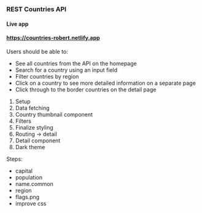 
### REST Countries API 

#### Live app
#### https://countries-robert.netlify.app

Users should be able to:


* See all countries from the API on the 
homepage
* Search for a country using an input field
* Filter countries by region
* Click on a country to see more detailed information on a separate page
* Click through to the border countries on the detail page

1. Setup
2. Data fetching
3. Country thumbnail component
4. Filters
5. Finalize styling
6. Routing -> detail
7. Detail component
8. Dark theme 


Steps:
- capital
- population
- name.common
- region
- flags.png
- improve css